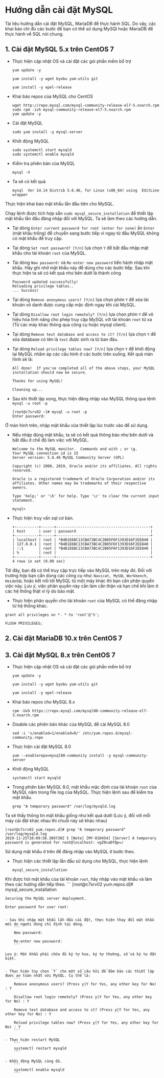 # Hướng dẫn cài đặt MySQL 

Tài liệu hướng dẫn cài đặt MySQL, MariaDB để thực hành SQL. Do vậy, các khai báo chỉ đủ các bước để bạn có thể sử dụng MySQl hoặc MariaDB để thực hành về SQL nói chung.

## 1. Cài đặt MySQL 5.x trên CentOS 7

- Thực hiện cập nhật OS và cài đặt các gói phần mềm bổ trợ
    ```
    yum update -y 

    yum install -y wget byobu yum-utils git

    yum install -y epel-release
    ```

- Khai báo repos của MySQL cho CentOS 
    ```
    wget http://repo.mysql.com/mysql-community-release-el7-5.noarch.rpm
    sudo rpm -ivh mysql-community-release-el7-5.noarch.rpm
    yum update -y
    ```

 - Cài đặt MySQL
    ```
    sudo yum install -y mysql-server
    ```  

- Khởi động MySQL
    ```
    sudo systemctl start mysqld
    sudo systemctl enable mysqld
    ```

- Kiểm tra phiên bản của MySQL 
    ```
    mysql -V
    ```
- Ta sẽ có kết quả
    ```
    mysql  Ver 14.14 Distrib 5.6.46, for Linux (x86_64) using  EditLine wrapper
    ```

Thực hiện khai báo mật khẩu lần đầu tiên cho MySQL.

Chạy lệnh được tích hợp sẵn `sudo mysql_secure_installation` để thiết lập mật khẩu lần đầu đăng nhập đối với MySQL. Ta sẽ làm theo các hướng dẫn.

- Tại dòng `Enter current password for root (enter for none)` ấn `Enter` (mật khẩu trống) để chuyển sang bước tiếp vì ngay từ đầu MySQL không có mật khẩu để truy cập.

-  Tại dòng `Set root password? [Y/n]` lựa chọn `Y` để bắt đầu nhập mật khẩu cho tài khoản `root` của MySQL.

- Tài dòng `New password:` và `Re-enter new password` tiến hành nhập mật khẩu. Hãy ghi nhớ mật khẩu này để dùng cho các bước tiếp. Sau khi thực hiện ta sẽ có kết quả như bên dưới là thành công
    ```
    Password updated successfully!
    Reloading privilege tables..
    ... Success!
    ```
- Tại dòng `Remove anonymous users? [Y/n]` lựa chọn phím `Y` để xóa tài khoản vô danh được cung cấp mặc định ngay khi cài MySQL.

- Tại dòng `Disallow root login remotely? [Y/n]` lựa chọn phím `Y` để vô hiệu hóa tính năng cho phép truy cập MySQL với tài khoản `root` từ xa (Từ các máy khác thông qua công cụ hoặc mysql client).

- Tại dòng `Remove test database and access to it? [Y/n]` lựa chọn `Y` để xóa database có tên là `test` được sinh ra từ ban đâu.

- Tại dòng `Reload privilege tables now? [Y/n]` lựa chọn `Y` để khởi động lại MySQL nhằm áp các cấu hình ở các bước trên xuống. Kết quả màn hình sẽ là:
    ```
    All done!  If you've completed all of the above steps, your MySQL
    installation should now be secure.

    Thanks for using MySQL!

    Cleaning up...
    ```

- Sau khi thiết lập xong, thực hiện đăng nhập vào MySQL thông qua lệnh ` mysql -u root -p`
    ```
    [root@c7srv02 ~]# mysql -u root -p
    Enter password:
    ```
Ở màn hình trên, nhập mật khẩu vừa thiết lập lúc trước vào để sử dụng.

- Nếu nhập đúng mật khẩu, ta sẽ có kết quả thông báo như bên dưới và bắt đầu ở chế độ làm việc với MySQL.
    ```
    Welcome to the MySQL monitor.  Commands end with ; or \g.
    Your MySQL connection id is 15
    Server version: 5.6.46 MySQL Community Server (GPL)

    Copyright (c) 2000, 2019, Oracle and/or its affiliates. All rights reserved.

    Oracle is a registered trademark of Oracle Corporation and/or its
    affiliates. Other names may be trademarks of their respective
    owners.

    Type 'help;' or '\h' for help. Type '\c' to clear the current input statement.

    mysql>
    ```
- Thực hiện truy vấn sql cơ bản.
    ```
    +-----------+------+-------------------------------------------+
    | host      | user | password                                  |
    +-----------+------+-------------------------------------------+
    | localhost | root | *B4B1E6BC13CBA73BC4C2B05F6F1393D16F2EE840 |
    | 127.0.0.1 | root | *B4B1E6BC13CBA73BC4C2B05F6F1393D16F2EE840 |
    | ::1       | root | *B4B1E6BC13CBA73BC4C2B05F6F1393D16F2EE840 |
    | %         | root |                                           |
    +-----------+------+-------------------------------------------+
    4 rows in set (0.00 sec)
    ```

Tới đây, bạn đã có thể truy cập trực tiếp vào MySQL trên máy đó. Đối với trường hợp bạn cần dùng các công cụ như: `Navicat, MySQL Workbench, HeideSQL` hoặc kết nối tới MySQL từ một máy khác thì bạn cần phân quyền việc này. *Lưu ý*, việc phân quyền này cần làm cẩn thận và hạn chế khi làm ở các hệ thống thật vì lý do bảo mật.

- Thực hiện phân quyền cho tài khoản `root` của MySQL có thể đăng nhập từ hệ thống khác.

```
grant all privileges on *. * to 'root'@'%';

FLUSH PRIVILEGES;
```



## 2. Cài đặt MariaDB 10.x trên CentOS 7

## 3. Cài đặt MySQL 8.x trên CentOS 7

- Thực hiện cập nhật OS và cài đặt các gói phần mềm bổ trợ
    ```
    yum update -y 

    yum install -y wget byobu yum-utils git

    yum install -y epel-release
    ```

- Khai báo repos cho MySQL 8.x
    ```
    rpm -Uvh https://repo.mysql.com/mysql80-community-release-el7-3.noarch.rpm
    ```

- Disable các phiên bản khác của MySQL để cài MySQL 8.0
    ```
    sed -i 's/enabled=1/enabled=0/' /etc/yum.repos.d/mysql-community.repo
    ```

- Thực hiện cài đặt MySQL 8.0
    ```
    yum --enablerepo=mysql80-community install -y mysql-community-server
    ```

- Khởi động MySQL
    ```
    systemctl start mysqld 
    ```

- Trong phiên bản MySQL 8.0, mật khẩu mặc định của tài khoản `root` của MySQL nằm trong file log của MySQL. Thực hiện lệnh sau để kiểm tra mật khẩu.
    ```
    grep "A temporary password" /var/log/mysqld.log
    ```

Ta sẽ thấy thông tin mật khẩu giống như kết quả dưới (Lưu ý, đối với mỗi máy cài đặt khác nhau thì chuỗi này sẽ khác nhau)

```
[root@c7srv02 yum.repos.d]# grep "A temporary password" /var/log/mysqld.log
2019-11-25T16:09:58.389738Z 5 [Note] [MY-010454] [Server] A temporary password is generated for root@localhost: vgZ0cwDfQp=/
```

Sử dụng mật khẩu ở trên để đăng nhập vào MySQL ở bước theo.

- Thực hiện các thiết lập lần đầu sử dụng cho MySQL, thực hiện lệnh
    ```
    mysql_secure_installation
    ```

Khi được hỏi mật khẩu của tài khoản `root`, hãy nhập vào mật khẩu và làm theo các hướng dẫn tiếp theo.
    ```
    [root@c7srv02 yum.repos.d]# mysql_secure_installation

    Securing the MySQL server deployment.

    Enter password for user root:
```

- Sau khi nhập mật khẩu lần đầu cài đặt, thực hiện thay đổi mật khẩu mới do người dùng chỉ định tại dòng.
    ```
    New password:

    Re-enter new password:
    ```

Lưu ý: Mật khẩu phải chứa đủ ký tự hoa, ký tự thường, số và ký tự đặt biệt.


- Thực hiện tùy chọn `Y` cho một số câu hỏi để đảm bảo các thiết lập được an toàn nhất với MySQL. Cụ thể là:
    ```
    Remove anonymous users? (Press y|Y for Yes, any other key for No) : Y

    Disallow root login remotely? (Press y|Y for Yes, any other key for No) : Y

    Remove test database and access to it? (Press y|Y for Yes, any other key for No) : Y

    Reload privilege tables now? (Press y|Y for Yes, any other key for No) : Y
    ```

- Thực hiện restart MySQL
    ```
    systemctl restart mysqld
    ```

- Khởi động MySQL cùng OS.
    ```
    systemctl enable mysqld
    ```

